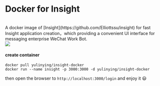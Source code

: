 # Docker for Insight
  
<br>
A docker image of [Insight](https://github.com/Elliottssu/insight) for fast Insight application creation，which providing a convenient UI interface for messaging enterprise WeChat Work Bot.

<br>
<img src="https://camo.githubusercontent.com/a59aac1ef0d7c42d3deacd093323ec643961c062/68747470733a2f2f75706c6f61642d696d616765732e6a69616e7368752e696f2f75706c6f61645f696d616765732f333530323536372d366336353237643137303966303364382e706e67" />


#### create container

```shell
docker pull yulinying/insight-docker
docker run --name insight -p 3000:3000 -d yulinying/insight-docker
```

then open the browser to  `http://localhost:3000/login`  and enjoy it 😃

<br>
<br>
<br>
